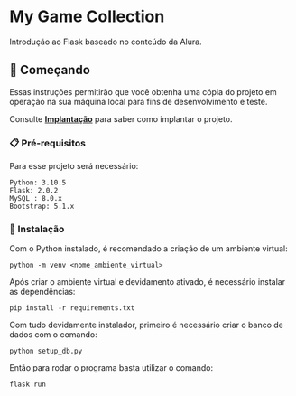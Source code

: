 # My Game Collection

Introdução ao Flask baseado no conteúdo da Alura.

## 🚀 Começando

Essas instruções permitirão que você obtenha uma cópia do projeto em operação na sua máquina local para fins de desenvolvimento e teste.

Consulte **[Implantação](#-implanta%C3%A7%C3%A3o)** para saber como implantar o projeto.

### 📋 Pré-requisitos

Para esse projeto será necessário:
```
Python: 3.10.5
Flask: 2.0.2
MySQL : 8.0.x
Bootstrap: 5.1.x
``` 


### 🔧 Instalação

Com o Python instalado, é recomendado a criação de um ambiente virtual:

```
python -m venv <nome_ambiente_virtual>
```

Após criar o ambiente virtual e devidamento ativado, é necessário instalar as dependências:

```
pip install -r requirements.txt
```

Com tudo devidamente instalador, primeiro é necessário criar o banco de dados com o comando:
```
python setup_db.py
```

Então para rodar o programa basta utilizar o comando:
```
flask run
```